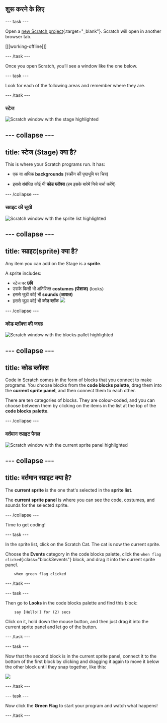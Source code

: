 ## शुरू करने के लिए

\--- task \---

Open a [new Scratch project](https://rpf.io/scratch-new){:target="_blank"}. Scratch will open in another browser tab.

[[[working-offline]]]

\--- /task \---

Once you open Scratch, you’ll see a window like the one below.

\--- task \---

Look for each of the following areas and remember where they are.

\--- /task \---

### स्टेज

![Scratch window with the stage highlighted](images/hlStage.png)

## \--- collapse \---

## title: स्टेज (Stage) क्या है?

This is where your Scratch programs run. It has:

* एक या अधिक **backgrounds** \(स्क्रीन की पृष्ठभूमि पर चित्र\)

* इससे संबंधित कोई भी **कोड ब्लॉक्स** (हम इसके बारेमें निचे चर्चा करेंगे)

\--- /collapse \---

### स्प्राइट की सूची

![Scratch window with the sprite list highlighted](images/hlSpriteList.png)

## \--- collapse \---

## title: स्प्राइट(sprite) क्या है?

Any item you can add on the Stage is a **sprite**.

A sprite includes:

* स्टेज पर **छवि**
* उसके किसी भी अतिरिक्त **costumes (पोशाक)** \(looks\)
* इससे जुड़ी कोई भी **sounds (आवाज़)**
* इससे जुड़ा कोई भी **कोड ब्लॉक** ![](images/setup2.png)

\--- /collapse \---

### कोड ब्लॉक्स की जगह

![Scratch window with the blocks pallet highlighted](images/hlBlocksPalette.png)

## \--- collapse \---

## title: कोड ब्लॉक्स

Code in Scratch comes in the form of blocks that you connect to make programs. You choose blocks from the **code blocks palette**, drag them into the **current sprite panel**, and then connect them to each other.

There are ten categories of blocks. They are colour-coded, and you can choose between them by clicking on the items in the list at the top of the **code blocks palette**.

\--- /collapse \---

### वर्तमान स्प्राइट पैनल

![Scratch window with the current sprite panel highlighted](images/hlCurrentSpritePanel.png)

## \--- collapse \---

## title: वर्तमान स्प्राइट क्या है?

The **current sprite** is the one that's selected in the **sprite list**.

The **current sprite panel** is where you can see the code, costumes, and sounds for the selected sprite.

\--- /collapse \---

Time to get coding!

\--- task \---

In the sprite list, click on the Scratch Cat. The cat is now the current sprite.

Choose the **Events** category in the code blocks palette, click the `when flag clicked`{:class="block3events"} block, and drag it into the current sprite panel.

```blocks3
    when green flag clicked
```

\--- /task \---

\--- task \---

Then go to **Looks** in the code blocks palette and find this block:

```blocks3
    say [Hello!] for (2) secs
```

Click on it, hold down the mouse button, and then just drag it into the current sprite panel and let go of the button.

\--- /task \---

\--- task \---

Now that the second block is in the current sprite panel, connect it to the bottom of the first block by clicking and dragging it again to move it below the other block until they snap together, like this:

![](images/setup3.png)

\--- /task \---

\--- task \---

Now click the **Green Flag** to start your program and watch what happens!

\--- /task \---